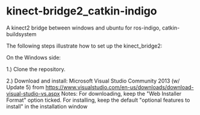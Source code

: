 # kinect-bridge2_catkin-indigo
A kinect2 bridge between windows and ubuntu for ros-indigo, catkin-buildsystem

The following steps illustrate how to set up the kinect_bridge2:

On the Windows side:

1.) Clone the repository.

2.) Download and install: Microsoft Visual Studio Community 2013 (w/ Update 5) from https://www.visualstudio.com/en-us/downloads/download-visual-studio-vs.aspx
	Notes: For downloading, keep the "Web Installer Format" option ticked.
		For installing, keep the default "optional features to install" in the installation window
